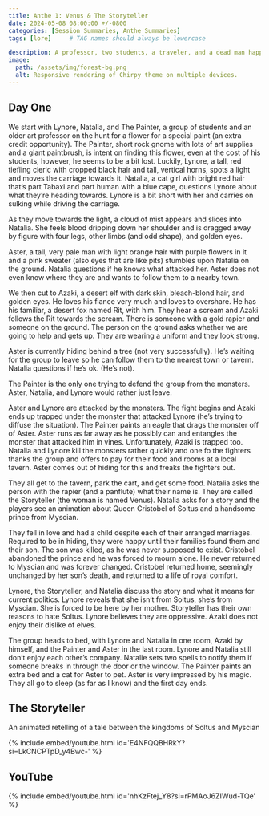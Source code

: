 ```yaml
---
title: Anthe 1: Venus & The Storyteller
date: 2024-05-08 08:00:00 +/-0800
categories: [Session Summaries, Anthe Summaries]
tags: [lore]     # TAG names should always be lowercase

description: A professor, two students, a traveler, and a dead man happen upon a battle in the woods. 
image:
  path: /assets/img/forest-bg.png
  alt: Responsive rendering of Chirpy theme on multiple devices.
---
```


## Day One

We start with Lynore, Natalia, and The Painter, a group of students and an older art professor on the hunt for a flower for a special paint (an extra credit opportunity). The Painter, short rock gnome with lots of art supplies and a giant paintbrush, is intent on finding this flower, even at the cost of his students, however, he seems to be a bit lost. Luckily, Lynore, a tall, red tiefling cleric with cropped black hair and tall, vertical horns, spots a light and moves the carriage towards it. Natalia, a cat girl with bright red hair that’s part Tabaxi and part human with a blue cape, questions Lynore about what they’re heading towards. Lynore is a bit short with her and carries on sulking while driving the carriage. 

As they move towards the light, a cloud of mist appears and slices into Natalia. She feels blood dripping down her shoulder and is dragged away by figure with four legs, other limbs (and odd shape), and golden eyes. 

Aster, a tall, very pale man with light orange hair with purple flowers in it and a pink sweater (also eyes that are like pits) stumbles upon Natalia on the ground. Natalia questions if he knows what attacked her. Aster does not even know where they are and wants to follow them to a nearby town. 

We then cut to Azaki, a desert elf with dark skin, bleach-blond hair, and golden eyes. He loves his fiance very much and loves to overshare. He has his familiar, a desert fox named Rit, with him. They hear a scream and Azaki follows the Rit towards the scream. There is someone with a gold rapier and someone on the ground. The person on the ground asks whether we are going to help and gets up. They are wearing a uniform and they look strong. 

Aster is currently hiding behind a tree (not very successfully). He’s waiting for the group to leave so he can follow them to the nearest town or tavern. Natalia questions if he’s ok. (He’s not). 

The Painter is the only one trying to defend the group from the monsters. Aster, Natalia, and Lynore would rather just leave.

Aster and Lynore are attacked by the monsters. The fight begins and Azaki ends up trapped under the monster that attacked Lynore (he’s trying to diffuse the situation). The Painter paints an eagle that drags the monster off of Aster. Aster runs as far away as he possibly can and entangles the monster that attacked him in vines. Unfortunately, Azaki is trapped too. Natalia and Lynore kill the monsters rather quickly and one fo the fighters thanks the group and offers to pay for their food and rooms at a local tavern. Aster comes out of hiding for this and freaks the fighters out. 

They all get to the tavern, park the cart, and get some food. Natalia asks the person with the rapier (and a panflute) what their name is. They are called the Storyteller (the woman is named Venus). Natalia asks for a story and the players see an animation about Queen Cristobel of Soltus and a handsome prince from Myscian. 

They fell in love and had a child despite each of their arranged marriages. Required to be in hiding, they were happy until their families found them and their son. The son was killed, as he was never supposed to exist. Cristobel abandoned the prince and he was forced to mourn alone. He never returned to Myscian and was forever changed. Cristobel returned home, seemingly unchanged by her son’s death, and returned to a life of royal comfort. 

Lynore, the Storyteller, and Natalia discuss the story and what it means for current politics. Lynore reveals that she isn’t from Soltus, she’s from Myscian. She is forced to be here by her mother. Storyteller has their own reasons to hate Soltus. Lynore believes they are oppressive. Azaki does not enjoy their dislike of elves. 

The group heads to bed, with Lynore and Natalia in one room, Azaki by himself, and the Painter and Aster in the last room. Lynore and Natalia still don’t enjoy each other’s company. Natalie sets two spells to notify them if someone breaks in through the door or the window. The Painter paints an extra bed and a cat for Aster to pet. Aster is very impressed by his magic. They all go to sleep (as far as I know) and the first day ends. 

## The Storyteller 

An animated retelling of a tale between the kingdoms of Soltus and Myscian 

{% include embed/youtube.html id='E4NFQQBHRkY?si=LkCNCPTpD_y4Bwc-' %}

## YouTube

{% include embed/youtube.html id='nhKzFtej_Y8?si=rPMAoJ6ZIWud-TQe' %}
